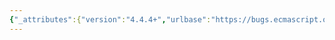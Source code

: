 ```yaml
---
{"_attributes":{"version":"4.4.4+","urlbase":"https://bugs.ecmascript.org/","maintainer":"dherman@mozilla.com"},"bug":{"bug_id":364,"creation_ts":"2012-05-22 22:45:00 -0700","short_desc":"\"abstraction operation\"","delta_ts":"2013-10-29 09:46:20 -0700","product":"Draft for 6th Edition","component":"editorial issue","version":"Rev 7: May 4, 2012 Draft","rep_platform":"All","op_sys":"All","bug_status":"RESOLVED","resolution":"FIXED","priority":"Normal","bug_severity":"minor","everconfirmed":true,"reporter":{"uid":"jmdyck","name":"Michael Dyck"},"assigned_to":{"uid":"allen","name":"Allen Wirfs-Brock"},"long_desc":[{"commentid":952,"comment_count":0,"who":{"uid":"jmdyck","name":"Michael Dyck"},"bug_when":"2012-05-22 22:45:06 -0700","thetext":"Throughout the spec, the term \"abstraction operation\" appears.\n\nThis should probably be changed to \"abstract operation\",\nthe phrase introduced in section 5.2."},{"commentid":1013,"comment_count":1,"who":{"uid":"allen","name":"Allen Wirfs-Brock"},"bug_when":"2012-06-16 09:39:59 -0700","thetext":"fixed in \"Rev 8\", June 12,2012 draft"},{"commentid":2231,"comment_count":2,"who":{"uid":"jmdyck","name":"Michael Dyck"},"bug_when":"2012-10-27 10:40:26 -0700","thetext":"There are still (again?) several occurrences of this phrase:\n   10.6, 11.1.9, 13.6.3, 15.14.1.1, 15.15.1.1, 15.16.1.1"},{"commentid":5946,"comment_count":3,"who":{"uid":"allen","name":"Allen Wirfs-Brock"},"bug_when":"2013-10-22 13:01:14 -0700","thetext":"fixed in rev20 editor's draft"},{"commentid":6132,"comment_count":4,"who":{"uid":"allen","name":"Allen Wirfs-Brock"},"bug_when":"2013-10-29 09:46:20 -0700","thetext":"fixed in rev20 draft, Oct. 28, 2013"}]}}
---
```

